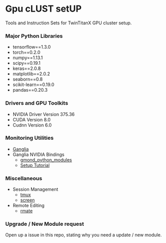 # Gpu cLUST setUP

Tools and Instruction Sets for TwinTitanX GPU cluster setup. 

### Major Python Libraries

* tensorflow==1.3.0
* torch==0.2.0
* numpy==1.13.1
* scipy==0.19.1
* keras==2.0.8
* matplotlib==2.0.2
* seaborn==0.8
* scikit-learn==0.19.0
* pandas==0.20.3 

### Drivers and GPU Toolkits

* NVIDIA Driver Version 375.36
* CUDA Version 8.0
* Cudnn Version 6.0 

### Monitoring Utilities

* [Ganglia](https://www.digitalocean.com/community/tutorials/introduction-to-ganglia-on-ubuntu-14-04)
* Ganglia NVIDIA Bindings
	* [gmond_python_modules](https://github.com/ganglia/gmond_python_modules/tree/master/gpu/nvidia)
	* [Setup Tutorial](http://sgowtham.com/journal/ganglia-gmond-python-module-for-monitoring-nvidia-gpu-on-rhel-6-2/)

### Miscellaneous

* Session Management
	* [tmux](https://tmux.github.io/)
	* [screen](http://web.mit.edu/gnu/doc/html/screen_8.html)
* Remote Editing	
	* [rmate](https://github.com/aurora/rmate)

### Upgrade / New Module request

Open up a issue in this repo, stating why you need a update / new module.